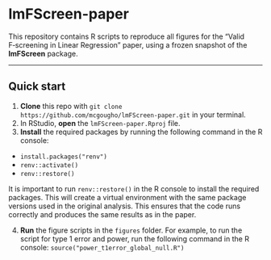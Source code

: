 # lmFScreen-paper

This repository contains R scripts to reproduce all figures for the “Valid F‑screening in Linear Regression” paper, using a frozen snapshot of the **lmFScreen** package.

---

##  Quick start

1. **Clone** this repo with `git clone https://github.com/mcgougho/lmFScreen-paper.git`
in your terminal. 
2. In RStudio, **open** the `lmFScreen-paper.Rproj` file.
3. **Install** the required packages by running the following command in the R console:
 - `install.packages("renv")`
 - `renv::activate()`
 - `renv::restore()`
 
It is important to run `renv::restore()` in the R console to install the required packages. This will create a virtual environment with the same package versions used in the original analysis. This ensures that the code runs correctly and produces the same results as in the paper.

4. **Run** the figure scripts in the `figures` folder. For example, to run the script for type 1 error and power, run the following command in the R console: `source("power_t1error_global_null.R")`

